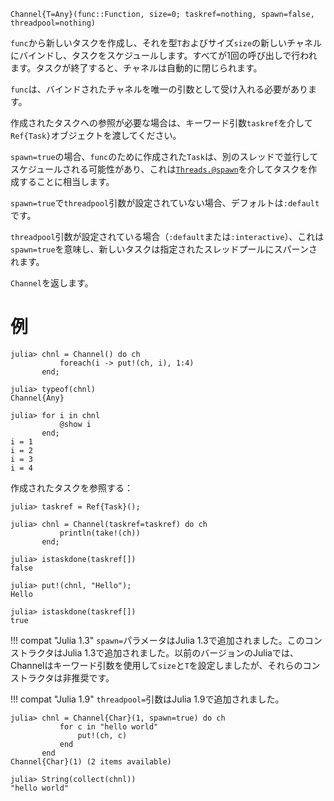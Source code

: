 ```
Channel{T=Any}(func::Function, size=0; taskref=nothing, spawn=false, threadpool=nothing)
```

`func`から新しいタスクを作成し、それを型`T`およびサイズ`size`の新しいチャネルにバインドし、タスクをスケジュールします。すべてが1回の呼び出しで行われます。タスクが終了すると、チャネルは自動的に閉じられます。

`func`は、バインドされたチャネルを唯一の引数として受け入れる必要があります。

作成されたタスクへの参照が必要な場合は、キーワード引数`taskref`を介して`Ref{Task}`オブジェクトを渡してください。

`spawn=true`の場合、`func`のために作成された`Task`は、別のスレッドで並行してスケジュールされる可能性があり、これは[`Threads.@spawn`](@ref)を介してタスクを作成することに相当します。

`spawn=true`で`threadpool`引数が設定されていない場合、デフォルトは`:default`です。

`threadpool`引数が設定されている場合（`:default`または`:interactive`）、これは`spawn=true`を意味し、新しいタスクは指定されたスレッドプールにスパーンされます。

`Channel`を返します。

# 例

```jldoctest
julia> chnl = Channel() do ch
           foreach(i -> put!(ch, i), 1:4)
       end;

julia> typeof(chnl)
Channel{Any}

julia> for i in chnl
           @show i
       end;
i = 1
i = 2
i = 3
i = 4
```

作成されたタスクを参照する：

```jldoctest
julia> taskref = Ref{Task}();

julia> chnl = Channel(taskref=taskref) do ch
           println(take!(ch))
       end;

julia> istaskdone(taskref[])
false

julia> put!(chnl, "Hello");
Hello

julia> istaskdone(taskref[])
true
```

!!! compat "Julia 1.3"
    `spawn=`パラメータはJulia 1.3で追加されました。このコンストラクタはJulia 1.3で追加されました。以前のバージョンのJuliaでは、Channelはキーワード引数を使用して`size`と`T`を設定しましたが、それらのコンストラクタは非推奨です。


!!! compat "Julia 1.9"
    `threadpool=`引数はJulia 1.9で追加されました。


```jldoctest
julia> chnl = Channel{Char}(1, spawn=true) do ch
           for c in "hello world"
               put!(ch, c)
           end
       end
Channel{Char}(1) (2 items available)

julia> String(collect(chnl))
"hello world"
```

